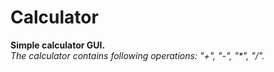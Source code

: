 # Calculator
__Simple calculator GUI.<br>__
_The calculator contains following operations: "+", "-", "*", "/"._

